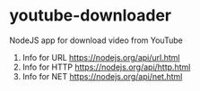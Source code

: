 # youtube-downloader
NodeJS app for download video from YouTube

1. Info for URL 
    https://nodejs.org/api/url.html
2. Info for HTTP
  https://nodejs.org/api/http.html
3. Info for NET
  https://nodejs.org/api/net.html
